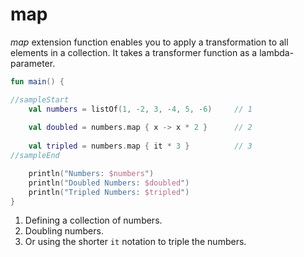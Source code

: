 # map

*map* extension function enables you to apply a transformation to all elements in a collection. It takes a transformer function as a lambda-parameter.

<div class="language-kotlin" theme="idea" data-min-compiler-version="1.3">

```kotlin
fun main() {

//sampleStart
    val numbers = listOf(1, -2, 3, -4, 5, -6)     // 1
    
    val doubled = numbers.map { x -> x * 2 }      // 2
    
    val tripled = numbers.map { it * 3 }          // 3
//sampleEnd

    println("Numbers: $numbers")
    println("Doubled Numbers: $doubled")
    println("Tripled Numbers: $tripled")
}
```

</div>

1. Defining a  collection of numbers.
2. Doubling numbers.
3. Or using the shorter `it` notation to triple the numbers. 
